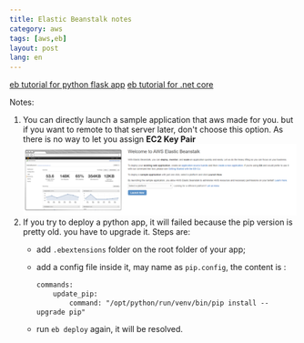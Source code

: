 ```yaml
---
title: Elastic Beanstalk notes 
category: aws  
tags: [aws,eb]  
layout: post  
lang: en
---
```


[eb tutorial for python flask app](http://docs.aws.amazon.com/elasticbeanstalk/latest/dg/create-deploy-python-flask.html)
[eb tutorial for .net core](http://docs.aws.amazon.com/elasticbeanstalk/latest/dg/dotnet-core-tutorial.html)


Notes: 
1. You can directly launch a sample application that aws made for you. but if you want to remote to that server later, don't choose this option. As there is no way to let you assign **EC2 Key Pair**
![image](/assets/images/eb.sample.launch.png)
2. If you try to deploy a python app, it will failed because the pip version is pretty old. you have to upgrade it. Steps are:
    * add `.ebextensions` folder on the root folder of your app;
    * add a config file inside it, may name as `pip.config`, the content is :

        ```
        commands:
            update_pip:
                command: "/opt/python/run/venv/bin/pip install --upgrade pip"
        ```
    * run `eb deploy` again, it will be resolved.